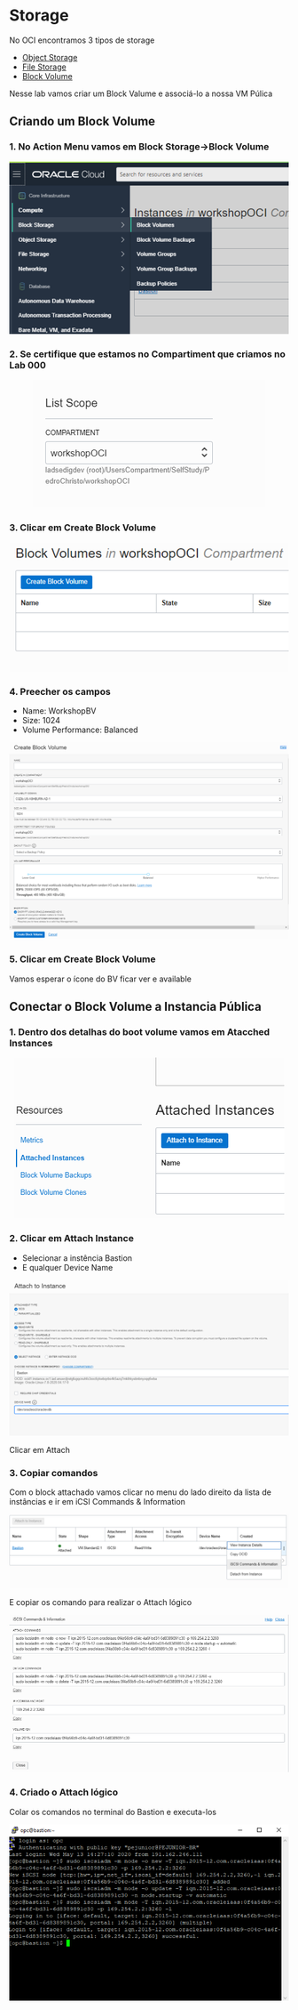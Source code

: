 # Storage

No OCI encontramos 3 tipos de storage

- [Object Storage](https://docs.cloud.oracle.com/pt-br/iaas/Content/Object/Concepts/objectstorageoverview.htm)
- [File Storage](https://docs.cloud.oracle.com/en-us/iaas/Content/File/Concepts/filestorageoverview.htm)
- [Block Volume](https://docs.cloud.oracle.com/pt-br/iaas/Content/Block/Concepts/overview.htm)

Nesse lab vamos criar um Block Valume e associá-lo a nossa VM Púlica

## Criando um Block Volume

### 1. No Action Menu vamos em Block Storage->Block Volume

<p align="center">
  <img src="https://github.com/ChristoPedro/OCIHandsOn/blob/master/Lab%20300/images/actionmenu.png" >
</p>

### 2. Se certifique que estamos no Compartiment que criamos no Lab 000

<p align="center">
  <img src="https://github.com/ChristoPedro/OCIHandsOn/blob/master/Lab%20100/images/changecompartment.png" >
</p>

### 3. Clicar em Create Block Volume

<p align="center">
  <img src="https://github.com/ChristoPedro/OCIHandsOn/blob/master/Lab%20300/images/createblock.png" >
</p>

### 4. Preecher os campos

- Name: WorkshopBV
- Size: 1024
- Volume Performance: Balanced

<p align="center">
  <img src="https://github.com/ChristoPedro/OCIHandsOn/blob/master/Lab%20300/images/createscreen.png" >
</p>

### 5. Clicar em Create Block Volume

Vamos esperar o ícone do BV ficar ver e available

## Conectar o Block Volume a Instancia Pública

### 1. Dentro dos detalhas do boot volume vamos em Atacched Instances

<p align="center">
  <img src="https://github.com/ChristoPedro/OCIHandsOn/blob/master/Lab%20300/images/attached1.png" >
</p>

### 2. Clicar em Attach Instance

- Selecionar a instência Bastion
- E qualquer Device Name

<p align="center">
  <img src="https://github.com/ChristoPedro/OCIHandsOn/blob/master/Lab%20300/images/attached2.png" >
</p>

Clicar em Attach

### 3. Copiar comandos

Com o block attachado vamos clicar no menu do lado direito da lista de instâncias e ir em iCSI Commands & Information

<p align="center">
  <img src="https://github.com/ChristoPedro/OCIHandsOn/blob/master/Lab%20300/images/attached3.png" >
</p>

E copiar os comando para realizar o Attach lógico

<p align="center">
  <img src="https://github.com/ChristoPedro/OCIHandsOn/blob/master/Lab%20300/images/attached4.png" >
</p>

### 4. Criado o Attach lógico

Colar os comandos no terminal do Bastion e executa-los

<p align="center">
  <img src="https://github.com/ChristoPedro/OCIHandsOn/blob/master/Lab%20300/images/logical1.png" >
</p>


